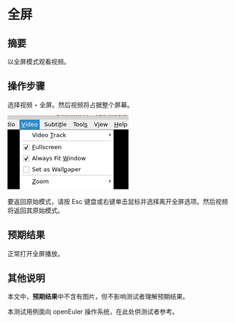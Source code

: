 # 全屏

## 摘要

以全屏模式观看视频。

## 操作步骤

选择视频 ‣ 全屏。然后视频将占据整个屏幕。

![全屏](./img/全屏.png)

要返回原始模式，请按 Esc 键盘或右键单击鼠标并选择离开全屏选项。然后视频将返回其原始模式。

## 预期结果

正常打开全屏播放。

## 其他说明

本文中，**预期结果**中不含有图片，但不影响测试者理解预期结果。

本测试用例面向 openEuler 操作系统，在此处供测试者参考。
